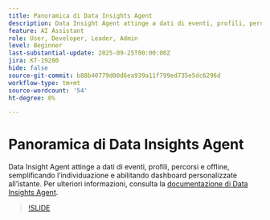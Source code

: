 ```yaml
---
title: Panoramica di Data Insights Agent
description: Data Insight Agent attinge a dati di eventi, profili, percorsi e offline, semplificando l’individuazione e abilitando dashboard personalizzate all’istante.
feature: AI Assistant
role: User, Developer, Leader, Admin
level: Beginner
last-substantial-update: 2025-09-25T00:00:00Z
jira: KT-19280
hide: false
source-git-commit: b88b40779d00d6ea939a11f799ed735e5dc6296d
workflow-type: tm+mt
source-wordcount: '54'
ht-degree: 0%

---
```


# Panoramica di Data Insights Agent

Data Insight Agent attinge a dati di eventi, profili, percorsi e offline, semplificando l’individuazione e abilitando dashboard personalizzate all’istante. Per ulteriori informazioni, consulta la [documentazione di Data Insights Agent](https://experienceleague.adobe.com/it/docs/analytics-platform/using/cja-overview/cja-b2c-overview/data-analysis-ai).

>[!SLIDE](data-insights-agent-overview)
